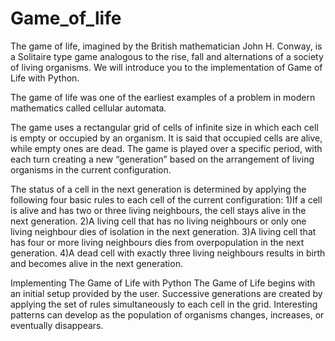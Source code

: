 # Game_of_life
The game of life, imagined by the British mathematician John H. Conway, is a Solitaire type game analogous to the rise, fall and alternations of a society of living organisms.  We will introduce you to the implementation of Game of Life with Python.

The game of life was one of the earliest examples of a problem in modern mathematics called cellular automata.

The game uses a rectangular grid of cells of infinite size in which each cell is empty or occupied by an organism. It is said that occupied cells are alive, while empty ones are dead. The game is played over a specific period, with each turn creating a new “generation” based on the arrangement of living organisms in the current configuration.

The status of a cell in the next generation is determined by applying the following four basic rules to each cell of the current configuration:
1)If a cell is alive and has two or three living neighbours, the cell stays alive in the next generation.
2)A living cell that has no living neighbours or only one living neighbour dies of isolation in the next generation.
3)A living cell that has four or more living neighbours dies from overpopulation in the next generation.
4)A dead cell with exactly three living neighbours results in birth and becomes alive in the next generation.

Implementing The Game of Life with Python
The Game of Life begins with an initial setup provided by the user. Successive generations are created by applying the set of rules simultaneously to each cell in the grid. Interesting patterns can develop as the population of organisms changes, increases, or eventually disappears.
